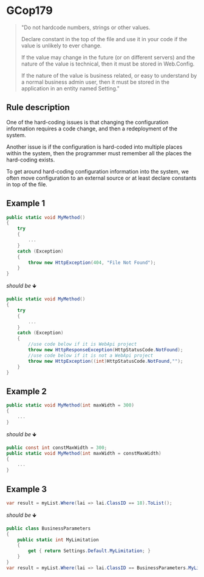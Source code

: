 ﻿# GCop179

> "Do not hardcode numbers, strings or other values.
> 
> Declare constant in the top of the file and use it in your code if the value is unlikely to ever change. 
> 
> If the value may change in the future (or on different servers) and the nature of the value is technical, then it must be stored in Web.Config.
> 
> If the nature of the value is business related, or easy to understand by a normal business admin user, then it must be stored in the application in an entity named Setting."


## Rule description
One of the hard-coding issues is that changing the configuration information requires a code change, and then a redeployment of the system. 

Another issue is if the configuration is hard-coded into multiple places within the system, then the programmer must remember all the places the hard-coding exists.

To get around hard-coding configuration information into the system, we often move configuration to an external source or at least declare constants in top of the file.

## Example 1
```csharp
public static void MyMethod()
{
    try
    {
        ...
    }
    catch (Exception)
    {
        throw new HttpException(404, "File Not Found");    
    }
}
```
*should be* 🡻

```csharp
public static void MyMethod()
{
    try
    {
        ...
    }
    catch (Exception)
    {
        //use code below if it is WebApi project
        throw new HttpResponseException(HttpStatusCode.NotFound);
        //use code below if it is not a WebApi project
        throw new HttpException((int)HttpStatusCode.NotFound,"");
    }
}
```

## Example 2
```csharp
public static void MyMethod(int maxWidth = 300)
{ 
    ...    
}
```
*should be* 🡻

```csharp
public const int constMaxWidth = 300;
public static void MyMethod(int maxWidth = constMaxWidth)
{ 
    ...   
}
```

## Example 3
```csharp
var result = myList.Where(lai => lai.ClassID == 18).ToList();
```
*should be* 🡻

```csharp
public class BusinessParameters
{
    public static int MyLimitation
    {
        get { return Settings.Default.MyLimitation; }
    }
}
var result = myList.Where(lai => lai.ClassID == BusinessParameters.MyLimitation).ToList();
```